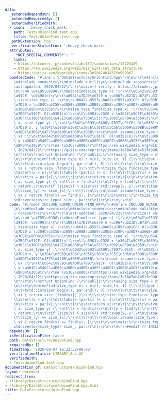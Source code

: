 ```yaml
---
data:
  _extendedDependsOn: []
  _extendedRequiredBy: []
  _extendedVerifiedWith:
  - icon: ':heavy_check_mark:'
    path: Test/UnionFind.test.cpp
    title: Test/UnionFind.test.cpp
  _pathExtension: hpp
  _verificationStatusIcon: ':heavy_check_mark:'
  attributes:
    '*NOT_SPECIAL_COMMENTS*': ''
    links:
    - https://atcoder.jp/contests/abc157/submissions/12223429
    - https://en.wikipedia.org/wiki/Disjoint-set_data_structure,
    - https://qiita.com/kopricky/items/3e5847ab1451fe990367,
  bundledCode: "#line 1 \"DataStructure/UnionFind.hpp\"\n\n\n\r\n#include <vector>\r\
    \n#include <numeric>\r\n#include <utility>\r\n#include <cassert>\r\n\r\n/*\r\n\
    last-updated: 2020/04/22\r\n\r\nsize() verify : https://atcoder.jp/contests/abc157/submissions/12223429\r\
    \n\r\n# \u4ED5\u69D8\r\nUnionFind(size_type n) :\r\n\t\u6642\u9593\u8A08\u7B97\
    \u91CF: \u0398(n)\r\n\t\u8981\u7D20\u6570 n \u3067\u521D\u671F\u5316\r\n\r\nsize_type\
    \ size(size_type x) :\r\n\t\u6642\u9593\u8A08\u7B97\u91CF: O(\u03B1(n))\r\n\t\u8981\
    \u7D20 x \u304C\u5C5E\u3059\u308B\u30B0\u30EB\u30FC\u30D7\u306E\u8981\u7D20\u6570\
    \u3092\u8FD4\u3059\r\n\r\nsize_type find(size_type x) :\r\n\t\u6642\u9593\u8A08\
    \u7B97\u91CF: O(\u03B1(n))\r\n\t\u8981\u7D20 x \u304C\u5C5E\u3059\u308B\u30B0\u30EB\
    \u30FC\u30D7\u306E\u4EE3\u8868\u756A\u53F7\u3092\u8FD4\u3059\r\n\r\nvoid unite(size_type\
    \ x, size_type y) :\r\n\t\u6642\u9593\u8A08\u7B97\u91CF: O(\u03B1(n))\r\n\t\u8981\
    \u7D20 x, y \u304C\u305D\u308C\u305E\u308C\u5C5E\u3059\u308B\u30B0\u30EB\u30FC\
    \u30D7\u3092\u4F75\u5408\u3059\u308B\r\n\r\nbool issame(size_type x, size_type\
    \ y) :\r\n\t\u6642\u9593\u8A08\u7B97\u91CF: O(\u03B1(n))\r\n\t\u8981\u7D20 x,\
    \ y \u304C\u540C\u4E00\u30B0\u30EB\u30FC\u30D7\u306B\u5C5E\u3059\u308B\u304B\u3092\
    \u8FD4\u3059\r\n\r\n# \u53C2\u8003\r\nhttps://en.wikipedia.org/wiki/Disjoint-set_data_structure,\
    \ 2020/04/22\r\nhttps://qiita.com/kopricky/items/3e5847ab1451fe990367, 2020/04/22\r\
    \n*/\r\n\r\nstruct UnionFind {\r\npublic:\r\n\tusing size_type = std::size_t;\r\
    \n\t\r\n\tUnionFind(size_type n) : n(n), size_(n, 1) {\r\n\t\tpar.resize(n);\r\
    \n\t\tstd::iota(par.begin(), par.end(), 0);\r\n\t}\r\n\t\r\n\tsize_type size(size_type\
    \ x) { return size_[find(x)]; }\r\n\t\r\n\tsize_type find(size_type x) {\r\n\t\
    \tassert(x < n);\r\n\t\twhile (par[x] != x) {\r\n\t\t\tpar[x] = par[par[x]];\r\
    \n\t\t\tx = par[x];\r\n\t\t}\r\n\t\treturn x;\r\n\t}\r\n\t\r\n\tvoid unite(size_type\
    \ x, size_type y) {\r\n\t\tx = find(x);\r\n\t\ty = find(y);\r\n\t\tif (x == y)\
    \ return;\r\n\t\tif (size(x) > size(y)) std::swap(x, y);\r\n\t\tpar[x] = y;\r\n\
    \t\tsize_[y] += size_[x];\r\n\t}\r\n\t\r\n\tbool issame(size_type x, size_type\
    \ y) { return find(x) == find(y); }\r\n\t\r\nprivate:\r\n\tsize_type n;\r\n\t\
    std::vector<size_type> size_, par;\r\n};\r\n\r\n\r\n\n"
  code: "#ifndef INCLUDE_GUARD_UNION_FIND_HPP\r\n#define INCLUDE_GUARD_UNION_FIND_HPP\r\
    \n\r\n#include <vector>\r\n#include <numeric>\r\n#include <utility>\r\n#include\
    \ <cassert>\r\n\r\n/*\r\nlast-updated: 2020/04/22\r\n\r\nsize() verify : https://atcoder.jp/contests/abc157/submissions/12223429\r\
    \n\r\n# \u4ED5\u69D8\r\nUnionFind(size_type n) :\r\n\t\u6642\u9593\u8A08\u7B97\
    \u91CF: \u0398(n)\r\n\t\u8981\u7D20\u6570 n \u3067\u521D\u671F\u5316\r\n\r\nsize_type\
    \ size(size_type x) :\r\n\t\u6642\u9593\u8A08\u7B97\u91CF: O(\u03B1(n))\r\n\t\u8981\
    \u7D20 x \u304C\u5C5E\u3059\u308B\u30B0\u30EB\u30FC\u30D7\u306E\u8981\u7D20\u6570\
    \u3092\u8FD4\u3059\r\n\r\nsize_type find(size_type x) :\r\n\t\u6642\u9593\u8A08\
    \u7B97\u91CF: O(\u03B1(n))\r\n\t\u8981\u7D20 x \u304C\u5C5E\u3059\u308B\u30B0\u30EB\
    \u30FC\u30D7\u306E\u4EE3\u8868\u756A\u53F7\u3092\u8FD4\u3059\r\n\r\nvoid unite(size_type\
    \ x, size_type y) :\r\n\t\u6642\u9593\u8A08\u7B97\u91CF: O(\u03B1(n))\r\n\t\u8981\
    \u7D20 x, y \u304C\u305D\u308C\u305E\u308C\u5C5E\u3059\u308B\u30B0\u30EB\u30FC\
    \u30D7\u3092\u4F75\u5408\u3059\u308B\r\n\r\nbool issame(size_type x, size_type\
    \ y) :\r\n\t\u6642\u9593\u8A08\u7B97\u91CF: O(\u03B1(n))\r\n\t\u8981\u7D20 x,\
    \ y \u304C\u540C\u4E00\u30B0\u30EB\u30FC\u30D7\u306B\u5C5E\u3059\u308B\u304B\u3092\
    \u8FD4\u3059\r\n\r\n# \u53C2\u8003\r\nhttps://en.wikipedia.org/wiki/Disjoint-set_data_structure,\
    \ 2020/04/22\r\nhttps://qiita.com/kopricky/items/3e5847ab1451fe990367, 2020/04/22\r\
    \n*/\r\n\r\nstruct UnionFind {\r\npublic:\r\n\tusing size_type = std::size_t;\r\
    \n\t\r\n\tUnionFind(size_type n) : n(n), size_(n, 1) {\r\n\t\tpar.resize(n);\r\
    \n\t\tstd::iota(par.begin(), par.end(), 0);\r\n\t}\r\n\t\r\n\tsize_type size(size_type\
    \ x) { return size_[find(x)]; }\r\n\t\r\n\tsize_type find(size_type x) {\r\n\t\
    \tassert(x < n);\r\n\t\twhile (par[x] != x) {\r\n\t\t\tpar[x] = par[par[x]];\r\
    \n\t\t\tx = par[x];\r\n\t\t}\r\n\t\treturn x;\r\n\t}\r\n\t\r\n\tvoid unite(size_type\
    \ x, size_type y) {\r\n\t\tx = find(x);\r\n\t\ty = find(y);\r\n\t\tif (x == y)\
    \ return;\r\n\t\tif (size(x) > size(y)) std::swap(x, y);\r\n\t\tpar[x] = y;\r\n\
    \t\tsize_[y] += size_[x];\r\n\t}\r\n\t\r\n\tbool issame(size_type x, size_type\
    \ y) { return find(x) == find(y); }\r\n\t\r\nprivate:\r\n\tsize_type n;\r\n\t\
    std::vector<size_type> size_, par;\r\n};\r\n\r\n\r\n#endif // INCLUDE_GUARD_UNION_FIND_HPP"
  dependsOn: []
  isVerificationFile: false
  path: DataStructure/UnionFind.hpp
  requiredBy: []
  timestamp: '2020-09-07 16:22:32+09:00'
  verificationStatus: LIBRARY_ALL_AC
  verifiedWith:
  - Test/UnionFind.test.cpp
documentation_of: DataStructure/UnionFind.hpp
layout: document
redirect_from:
- /library/DataStructure/UnionFind.hpp
- /library/DataStructure/UnionFind.hpp.html
title: DataStructure/UnionFind.hpp
---
```

